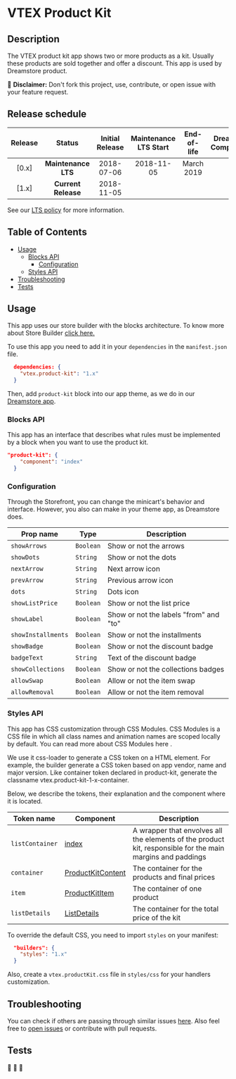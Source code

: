 # VTEX Product Kit

## Description
The VTEX product kit app shows two or more products as a kit. Usually these products are sold together and offer a discount. This app is used by Dreamstore product.

:loudspeaker: **Disclaimer:** Don't fork this project, use, contribute, or open issue with your feature request.

## Release schedule
| Release  | Status              | Initial Release | Maintenance LTS Start | End-of-life | Dreamstore Compatibility
| :--:     | :---:               |  :---:          | :---:                 | :---:       | :---: 
| [0.x]    | **Maintenance LTS** |  2018-07-06     | 2018-11-05            | March 2019  | 1.x
| [1.x]    | **Current Release** |  2018-11-05     |                       |             | 2.x

See our [LTS policy](https://github.com/vtex-apps/awesome-io#lts-policy) for more information.

## Table of Contents
- [Usage](#usage)
  - [Blocks API](#blocks-api)
    - [Configuration](#configuration)
  - [Styles API](#styles-api)
- [Troubleshooting](#troubleshooting)
- [Tests](#tests)

## Usage
This app uses our store builder with the blocks architecture. To know more about Store Builder [click here.](https://help.vtex.com/en/tutorial/understanding-storebuilder-and-stylesbuilder#structuring-and-configuring-our-store-with-object-object)

To use this app you need to add it in your `dependencies` in the `manifest.json` file.

```json
  dependencies: {
    "vtex.product-kit": "1.x"
  }
```

Then, add `product-kit` block into our app theme, as we do in our [Dreamstore app](https://github.com/vtex-apps/dreamstore/blob/master/store/blocks.json). 

### Blocks API
This app has an interface that describes what rules must be implemented by a block when you want to use the product kit.

```json
"product-kit": {
    "component": "index"
  }
```

### Configuration
Through the Storefront, you can change the minicart's behavior and interface. However, you also can make in your theme app, as Dreamstore does.

| Prop name          | Type              | Description                                   |
| ------------------ | ----------------- | --------------------------------------------- |
| `showArrows`       | `Boolean`         | Show or not the arrows                        |
| `showDots`         | `String`          | Show or not the dots                          |
| `nextArrow`        | `String`          | Next arrow icon                               |
| `prevArrow`        | `String`          | Previous arrow icon                           |
| `dots`             | `String`          | Dots icon                                     |
| `showListPrice`    | `Boolean`         | Show or not the list price                    |
| `showLabel`        | `Boolean`         | Show or not the labels "from" and "to"        |
| `showInstallments` | `Boolean`         | Show or not the installments                  |
| `showBadge`        | `Boolean`         | Show or not the discount badge                |
| `badgeText`        | `String`          | Text of the discount badge                    |
| `showCollections`  | `Boolean`         | Show or not the collections badges            |
| `allowSwap`        | `Boolean`         | Allow or not the item swap                    |
| `allowRemoval`     | `Boolean`         | Allow or not the item removal                 |

### Styles API
This app has CSS customization through CSS Modules. CSS Modules is a CSS file in which all class names and animation names are scoped locally by default. You can read more about CSS Modules here .

We use it css-loader to generate a CSS token on a HTML element. For example, the builder generate a CSS token based on app vendor, name and major version. Like container token declared in product-kit, generate the classname vtex.product-kit-1-x-container.

Below, we describe the tokens, their explanation and the component where it is located.


| Token name         | Component          | Description                                            |
| ------------------ | ----------         |------------------------------------------------------- |
| `listContainer`        | [index](https://github.com/vtex-apps/product-kit/blob/master/react/index.js)           | A wrapper that envolves all the elements of the product kit, responsible for the main margins and paddings                         |
| `container`        | [ProductKitContent](https://github.com/vtex-apps/product-kit/blob/master/react/components/ProductKitContent.js)           | The container for the products and final prices                         |
| `item`        | [ProductKitItem](https://github.com/vtex-apps/product-kit/blob/master/react/components/ProductKitItem.js)           | The container of one product                         |
| `listDetails`        | [ListDetails](https://github.com/vtex-apps/product-kit/blob/master/react/components/ProductKitDetails.js)           | The container for the total price of the kit                         |

To override the default CSS, you need to import `styles` on your manifest:

```json
  "builders": {
    "styles": "1.x"
  }
```

Also, create a `vtex.productKit.css` file in `styles/css` for your handlers customization.

## Troubleshooting
You can check if others are passing through similar issues [here](https://github.com/vtex-apps/product-kit/issues). Also feel free to [open issues](https://github.com/vtex-apps/product-kit/issues/new) or contribute with pull requests.

## Tests
:construction: :construction: :construction: